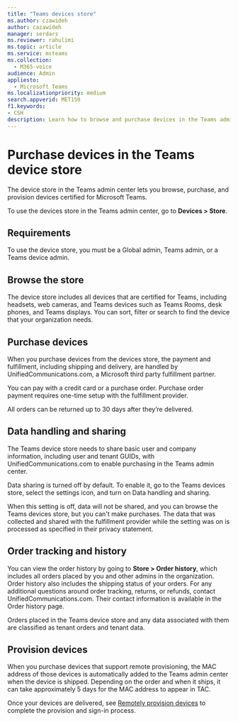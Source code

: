 ```yaml
---
title: "Teams devices store"
ms.author: czawideh
author: cazawideh
manager: serdars
ms.reviewer: rahulimi
ms.topic: article
ms.service: msteams
ms.collection: 
  - M365-voice
audience: Admin
appliesto: 
  - Microsoft Teams
ms.localizationpriority: medium
search.appverid: MET150
f1.keywords:
- CSH
description: Learn how to browse and purchase devices in the Teams admin center devices store
---
```


# Purchase devices in the Teams device store

The device store in the Teams admin center lets you browse, purchase, and provision devices certified for Microsoft Teams.  

 To use the devices store in the Teams admin center, go to **Devices > Store**.

## Requirements

To use the device store, you must be a Global admin, Teams admin, or a Teams device admin.

## Browse the store

The device store includes all devices that are certified for Teams, including headsets, web cameras, and Teams devices such as Teams Rooms, desk phones, and Teams displays. You can sort, filter or search to find the device that your organization needs.

## Purchase devices

When you purchase devices from the devices store, the payment and fulfillment, including shipping and delivery, are handled by  UnifiedCommunications.com, a Microsoft third party fulfillment partner.  

You can pay with a credit card or a purchase order. Purchase order payment requires one-time setup with the fulfillment provider.

All orders can be returned up to 30 days after they’re delivered.

## Data handling and sharing

The Teams device store needs to share basic user and company information, including user and tenant GUIDs, with UnifiedCommunications.com to enable purchasing in the Teams admin center.

Data sharing is turned off by default. To enable it, go to the Teams devices store, select the settings icon, and turn on Data handling and sharing.  

When this setting is off, data will not be shared, and you can browse the Teams devices store, but you can't make purchases. The data that was collected and shared with the fulfillment provider while the setting was on is processed as specified in their privacy statement.

## Order tracking and history

You can view the order history by going to **Store > Order history**, which includes all orders placed by you and other admins in the organization. Order history also includes the shipping status of your orders. For any additional questions around order tracking, returns, or refunds, contact UnifiedCommunications.com. Their contact information is available in the Order history page.

Orders placed in the Teams device store and any data associated with them are classified as tenant orders and tenant data.

## Provision devices

When you purchase devices that support remote provisioning, the MAC address of those devices is automatically added to the Teams admin center when the device is shipped. Depending on the order and when it ships, it can take approximately 5 days for the MAC address to appear in TAC.

Once your devices are delivered, see [Remotely provision devices](remote-provision-remote-login.md#generate-a-verification-code) to complete the provision and sign-in process.
